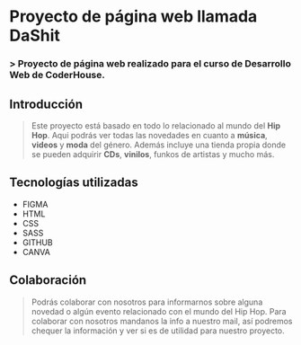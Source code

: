 # Proyecto de página web llamada DaShit

### > Proyecto de página web realizado para el curso de Desarrollo Web de **CoderHouse**.

## Introducción

> Este proyecto está basado en todo lo relacionado al mundo del **Hip Hop**.
Aqui podrás ver todas las novedades en cuanto a **música**, **videos** y **moda** del género.
Además incluye una tienda propia donde se pueden adquirir **CDs**, **vinilos**, funkos de artistas y mucho más.

## Tecnologías utilizadas

- FIGMA
- HTML
- CSS
- SASS
- GITHUB
- CANVA

## Colaboración

> Podrás colaborar con nosotros para informarnos sobre alguna novedad o algún evento relacionado con el mundo del Hip Hop.
Para colaborar con nosotros mandanos la info a nuestro mail, así podremos chequer la información y ver si es de utilidad para nuestro proyecto.

